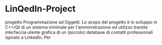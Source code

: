 # LinQedIn-Project
progetto Programmazione ad Oggetti. Lo scopo del progetto è lo sviluppo in C++/Qt di un sistema minimale per l'amministrazione ed utilizzo tramite interfaccia utente grafica di un (piccolo) database di contatti professionali ispirato a LinkedIn. Per 
